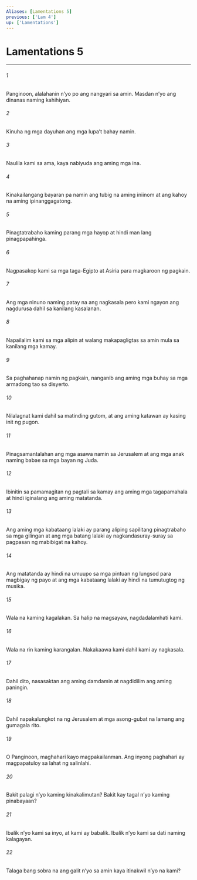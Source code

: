 ```yaml
---
Aliases: [Lamentations 5]
previous: ['Lam 4']
up: ['Lamentations']
---
```

# Lamentations 5

***

###### 1
Panginoon, alalahanin nʼyo po ang nangyari sa amin. Masdan nʼyo ang dinanas naming kahihiyan. 

###### 2
Kinuha ng mga dayuhan ang mga lupaʼt bahay namin. 

###### 3
Naulila kami sa ama, kaya nabiyuda ang aming mga ina. 

###### 4
Kinakailangang bayaran pa namin ang tubig na aming iniinom at ang kahoy na aming ipinanggagatong. 

###### 5
Pinagtatrabaho kaming parang mga hayop at hindi man lang pinagpapahinga. 

###### 6
Nagpasakop kami sa mga taga-Egipto at Asiria para magkaroon ng pagkain. 

###### 7
Ang mga ninuno naming patay na ang nagkasala pero kami ngayon ang nagdurusa dahil sa kanilang kasalanan. 

###### 8
Napailalim kami sa mga alipin at walang makapagligtas sa amin mula sa kanilang mga kamay. 

###### 9
Sa paghahanap namin ng pagkain, nanganib ang aming mga buhay sa mga armadong tao sa disyerto. 

###### 10
Nilalagnat kami dahil sa matinding gutom, at ang aming katawan ay kasing init ng pugon. 

###### 11
Pinagsamantalahan ang mga asawa namin sa Jerusalem at ang mga anak naming babae sa mga bayan ng Juda. 

###### 12
Ibinitin sa pamamagitan ng pagtali sa kamay ang aming mga tagapamahala at hindi iginalang ang aming matatanda. 

###### 13
Ang aming mga kabataang lalaki ay parang aliping sapilitang pinagtrabaho sa mga gilingan at ang mga batang lalaki ay nagkandasuray-suray sa pagpasan ng mabibigat na kahoy. 

###### 14
Ang matatanda ay hindi na umuupo sa mga pintuan ng lungsod para magbigay ng payo at ang mga kabataang lalaki ay hindi na tumutugtog ng musika. 

###### 15
Wala na kaming kagalakan. Sa halip na magsayaw, nagdadalamhati kami. 

###### 16
Wala na rin kaming karangalan. Nakakaawa kami dahil kami ay nagkasala. 

###### 17
Dahil dito, nasasaktan ang aming damdamin at nagdidilim ang aming paningin. 

###### 18
Dahil napakalungkot na ng Jerusalem at mga asong-gubat na lamang ang gumagala rito. 

###### 19
O Panginoon, maghahari kayo magpakailanman. Ang inyong paghahari ay magpapatuloy sa lahat ng salinlahi. 

###### 20
Bakit palagi nʼyo kaming kinakalimutan? Bakit kay tagal nʼyo kaming pinabayaan? 

###### 21
Ibalik nʼyo kami sa inyo, at kami ay babalik. Ibalik nʼyo kami sa dati naming kalagayan. 

###### 22
Talaga bang sobra na ang galit nʼyo sa amin kaya itinakwil nʼyo na kami?
